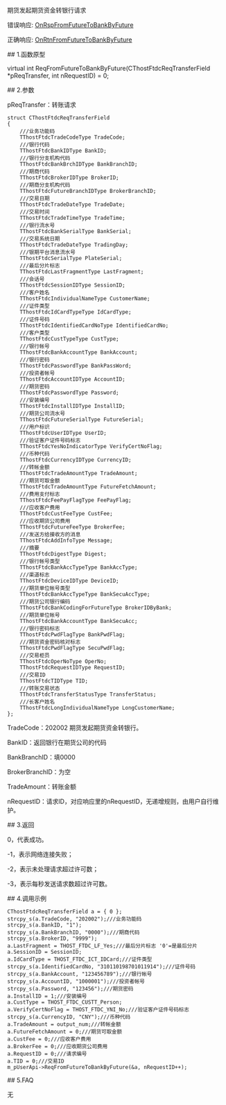 <p>期货发起期货资金转银行请求</p>
<p>错误响应: <a href="../../CTHOSTFTDCTRADERAPI/ONRSPFROMFUTURETOBANKBYFUTURE/">OnRspFromFutureToBankByFuture</a></p>
<p>正确响应: <a href="../../CTHOSTFTDCTRADERAPI/ONRTNFROMFUTURETOBANKBYFUTURE/">OnRtnFromFutureToBankByFuture</a></p>
<span class="anchor" id="0e4e0f25-4b2d-472a-be5b-3fb7cf9f3d03"></span>
## 1.函数原型
<p>virtual int ReqFromFutureToBankByFuture(CThostFtdcReqTransferField *pReqTransfer, int nRequestID) = 0;</p>
<span class="anchor" id="7877402c-94e0-4e8c-9928-94f0046b0ee4"></span>
## 2.参数
<p>pReqTransfer：转账请求</p>
<pre><code>struct CThostFtdcReqTransferField
{
    ///业务功能码
    TThostFtdcTradeCodeType TradeCode;
    ///银行代码
    TThostFtdcBankIDType BankID;
    ///银行分支机构代码
    TThostFtdcBankBrchIDType BankBranchID;
    ///期商代码
    TThostFtdcBrokerIDType BrokerID;
    ///期商分支机构代码
    TThostFtdcFutureBranchIDType BrokerBranchID;
    ///交易日期
    TThostFtdcTradeDateType TradeDate;
    ///交易时间
    TThostFtdcTradeTimeType TradeTime;
    ///银行流水号
    TThostFtdcBankSerialType BankSerial;
    ///交易系统日期 
    TThostFtdcTradeDateType TradingDay;
    ///银期平台消息流水号
    TThostFtdcSerialType PlateSerial;
    ///最后分片标志
    TThostFtdcLastFragmentType LastFragment;
    ///会话号
    TThostFtdcSessionIDType SessionID;
    ///客户姓名
    TThostFtdcIndividualNameType CustomerName;
    ///证件类型
    TThostFtdcIdCardTypeType IdCardType;
    ///证件号码
    TThostFtdcIdentifiedCardNoType IdentifiedCardNo;
    ///客户类型
    TThostFtdcCustTypeType CustType;
    ///银行帐号
    TThostFtdcBankAccountType BankAccount;
    ///银行密码
    TThostFtdcPasswordType BankPassWord;
    ///投资者帐号
    TThostFtdcAccountIDType AccountID;
    ///期货密码
    TThostFtdcPasswordType Password;
    ///安装编号
    TThostFtdcInstallIDType InstallID;
    ///期货公司流水号
    TThostFtdcFutureSerialType FutureSerial;
    ///用户标识
    TThostFtdcUserIDType UserID;
    ///验证客户证件号码标志
    TThostFtdcYesNoIndicatorType VerifyCertNoFlag;
    ///币种代码
    TThostFtdcCurrencyIDType CurrencyID;
    ///转帐金额
    TThostFtdcTradeAmountType TradeAmount;
    ///期货可取金额
    TThostFtdcTradeAmountType FutureFetchAmount;
    ///费用支付标志
    TThostFtdcFeePayFlagType FeePayFlag;
    ///应收客户费用
    TThostFtdcCustFeeType CustFee;
    ///应收期货公司费用
    TThostFtdcFutureFeeType BrokerFee;
    ///发送方给接收方的消息
    TThostFtdcAddInfoType Message;
    ///摘要
    TThostFtdcDigestType Digest;
    ///银行帐号类型
    TThostFtdcBankAccTypeType BankAccType;
    ///渠道标志
    TThostFtdcDeviceIDType DeviceID;
    ///期货单位帐号类型
    TThostFtdcBankAccTypeType BankSecuAccType;
    ///期货公司银行编码
    TThostFtdcBankCodingForFutureType BrokerIDByBank;
    ///期货单位帐号
    TThostFtdcBankAccountType BankSecuAcc;
    ///银行密码标志
    TThostFtdcPwdFlagType BankPwdFlag;
    ///期货资金密码核对标志
    TThostFtdcPwdFlagType SecuPwdFlag;
    ///交易柜员
    TThostFtdcOperNoType OperNo;
    TThostFtdcRequestIDType RequestID;
    ///交易ID
    TThostFtdcTIDType TID;
    ///转账交易状态
    TThostFtdcTransferStatusType TransferStatus;
    ///长客户姓名
    TThostFtdcLongIndividualNameType LongCustomerName;
};
</code></pre>
<p>TradeCode：202002 期货发起期货资金转银行。</p>
<p>BankID：返回银行在期货公司的代码</p>
<p>BankBranchID：填0000</p>
<p>BrokerBranchID：为空</p>
<p>TradeAmount：转账金额</p>
<p>nRequestID：请求ID，对应响应里的nRequestID，无递增规则，由用户自行维护。</p>
<span class="anchor" id="95afd157-c73f-4a29-aeda-f4eda867b5a6"></span>
## 3.返回
<p>0，代表成功。</p>
<p>-1，表示网络连接失败；</p>
<p>-2，表示未处理请求超过许可数；</p>
<p>-3，表示每秒发送请求数超过许可数。</p>
<span class="anchor" id="6209aa4f-944d-4185-9cda-517884035e73"></span>
## 4.调用示例
<pre><code>CThostFtdcReqTransferField a = { 0 };
strcpy_s(a.TradeCode, "202002");///业务功能码
strcpy_s(a.BankID, "1");
strcpy_s(a.BankBranchID, "0000");///期商代码
strcpy_s(a.BrokerID, "9999"); 
a.LastFragment = THOST_FTDC_LF_Yes;///最后分片标志 '0'=是最后分片
a.SessionID = SessionID;
a.IdCardType = THOST_FTDC_ICT_IDCard;///证件类型
strcpy_s(a.IdentifiedCardNo, "310110198701011914");///证件号码
strcpy_s(a.BankAccount, "123456789");///银行帐号
strcpy_s(a.AccountID, "1000001");///投资者帐号
strcpy_s(a.Password, "123456");///期货密码
a.InstallID = 1;///安装编号
a.CustType = THOST_FTDC_CUSTT_Person;
a.VerifyCertNoFlag = THOST_FTDC_YNI_No;///验证客户证件号码标志
strcpy_s(a.CurrencyID, "CNY");///币种代码
a.TradeAmount = output_num;///转帐金额
a.FutureFetchAmount = 0;///期货可取金额
a.CustFee = 0;///应收客户费用
a.BrokerFee = 0;///应收期货公司费用
a.RequestID = 0;///请求编号
a.TID = 0;///交易ID
m_pUserApi-&gt;ReqFromFutureToBankByFuture(&amp;a, nRequestID++);
</code></pre>
<span class="anchor" id="a956fd3c-5aac-4f59-8f3e-89442def6c36"></span>
## 5.FAQ
<p>无</p>

